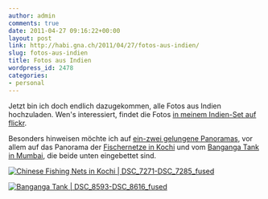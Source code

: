 ```yaml
---
author: admin
comments: true
date: 2011-04-27 09:16:22+00:00
layout: post
link: http://habi.gna.ch/2011/04/27/fotos-aus-indien/
slug: fotos-aus-indien
title: Fotos aus Indien
wordpress_id: 2478
categories:
- personal
---
```


Jetzt bin ich doch endlich dazugekommen, alle Fotos aus Indien hochzuladen. Wen's interessiert, findet die Fotos [in meinem Indien-Set auf flickr](http://www.flickr.com/photos/habi/sets/72157626384437621/).  

  

Besonders hinweisen möchte ich auf [ein-zwei gelungene Panoramas](http://www.flickr.com/search/?q=india+panorama&w=79112147%40N00&z=e), vor allem auf das Panorama der [Fischernetze in Kochi](https://secure.wikimedia.org/wikipedia/en/wiki/Chinese_fishing_nets_%28of_Kochi%29) und vom [Banganga Tank in Mumbai](https://secure.wikimedia.org/wikipedia/en/wiki/Banganga_Tank), die beide unten eingebettet sind.  

  

[![Chinese Fishing Nets in Kochi | DSC_7271-DSC_7285_fused](http://farm6.static.flickr.com/5026/5655471714_422fd45c81_b.jpg)](http://www.flickr.com/photos/habi/5655471714/)



[![Banganga Tank | DSC_8593-DSC_8616_fused](http://farm6.static.flickr.com/5229/5654902849_e7fdf8e639_b.jpg)](http://www.flickr.com/photos/habi/5654902849/)
